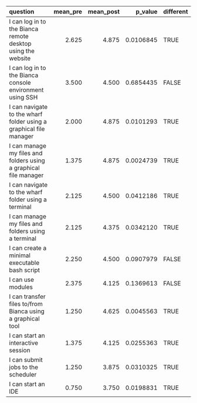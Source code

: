 |question                                                          | mean_pre| mean_post|   p_value|different |
|:-----------------------------------------------------------------|--------:|---------:|---------:|:---------|
|I can log in to the Bianca remote desktop using the website       |    2.625|     4.875| 0.0106845|TRUE      |
|I can log in to the Bianca console environment using SSH          |    3.500|     4.500| 0.6854435|FALSE     |
|I can navigate to the wharf folder using a graphical file manager |    2.000|     4.875| 0.0101293|TRUE      |
|I can manage my files and folders using a graphical file manager  |    1.375|     4.875| 0.0024739|TRUE      |
|I can navigate to the wharf folder using a terminal               |    2.125|     4.500| 0.0412186|TRUE      |
|I can manage my files and folders using a terminal                |    2.125|     4.375| 0.0342120|TRUE      |
|I can create a minimal executable bash script                     |    2.250|     4.500| 0.0907979|FALSE     |
|I can use modules                                                 |    2.375|     4.125| 0.1369613|FALSE     |
|I can transfer files to/from Bianca using a graphical tool        |    1.250|     4.625| 0.0045563|TRUE      |
|I can start an interactive session                                |    1.375|     4.125| 0.0255363|TRUE      |
|I can submit jobs to the scheduler                                |    1.250|     3.875| 0.0310325|TRUE      |
|I can start an IDE                                                |    0.750|     3.750| 0.0198831|TRUE      |
